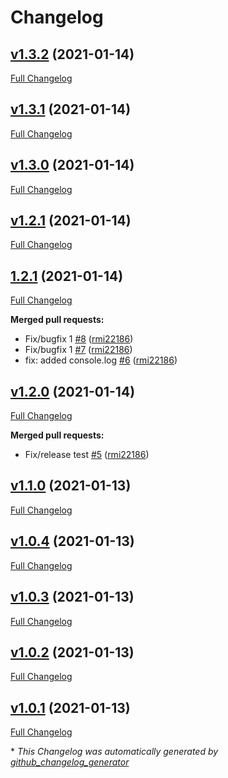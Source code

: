 # Changelog

## [v1.3.2](https://github.com/rmi22186/rob-changelog-release-test/tree/v1.3.2) (2021-01-14)

[Full Changelog](https://github.com/rmi22186/rob-changelog-release-test/compare/v1.3.1...v1.3.2)

## [v1.3.1](https://github.com/rmi22186/rob-changelog-release-test/tree/v1.3.1) (2021-01-14)

[Full Changelog](https://github.com/rmi22186/rob-changelog-release-test/compare/v1.3.0...v1.3.1)

## [v1.3.0](https://github.com/rmi22186/rob-changelog-release-test/tree/v1.3.0) (2021-01-14)

[Full Changelog](https://github.com/rmi22186/rob-changelog-release-test/compare/v1.2.1...v1.3.0)

## [v1.2.1](https://github.com/rmi22186/rob-changelog-release-test/tree/v1.2.1) (2021-01-14)

[Full Changelog](https://github.com/rmi22186/rob-changelog-release-test/compare/1.2.1...v1.2.1)

## [1.2.1](https://github.com/rmi22186/rob-changelog-release-test/tree/1.2.1) (2021-01-14)

[Full Changelog](https://github.com/rmi22186/rob-changelog-release-test/compare/v1.2.0...1.2.1)

**Merged pull requests:**

- Fix/bugfix 1 [\#8](https://github.com/rmi22186/rob-changelog-release-test/pull/8) ([rmi22186](https://github.com/rmi22186))
- Fix/bugfix 1 [\#7](https://github.com/rmi22186/rob-changelog-release-test/pull/7) ([rmi22186](https://github.com/rmi22186))
- fix: added console.log [\#6](https://github.com/rmi22186/rob-changelog-release-test/pull/6) ([rmi22186](https://github.com/rmi22186))

## [v1.2.0](https://github.com/rmi22186/rob-changelog-release-test/tree/v1.2.0) (2021-01-14)

[Full Changelog](https://github.com/rmi22186/rob-changelog-release-test/compare/v1.1.0...v1.2.0)

**Merged pull requests:**

- Fix/release test [\#5](https://github.com/rmi22186/rob-changelog-release-test/pull/5) ([rmi22186](https://github.com/rmi22186))

## [v1.1.0](https://github.com/rmi22186/rob-changelog-release-test/tree/v1.1.0) (2021-01-13)

[Full Changelog](https://github.com/rmi22186/rob-changelog-release-test/compare/v1.0.4...v1.1.0)

## [v1.0.4](https://github.com/rmi22186/rob-changelog-release-test/tree/v1.0.4) (2021-01-13)

[Full Changelog](https://github.com/rmi22186/rob-changelog-release-test/compare/v1.0.3...v1.0.4)

## [v1.0.3](https://github.com/rmi22186/rob-changelog-release-test/tree/v1.0.3) (2021-01-13)

[Full Changelog](https://github.com/rmi22186/rob-changelog-release-test/compare/v1.0.2...v1.0.3)

## [v1.0.2](https://github.com/rmi22186/rob-changelog-release-test/tree/v1.0.2) (2021-01-13)

[Full Changelog](https://github.com/rmi22186/rob-changelog-release-test/compare/v1.0.1...v1.0.2)

## [v1.0.1](https://github.com/rmi22186/rob-changelog-release-test/tree/v1.0.1) (2021-01-13)

[Full Changelog](https://github.com/rmi22186/rob-changelog-release-test/compare/a2658f2a53503bdeada85be8a4ed7fd87cbd6048...v1.0.1)



\* *This Changelog was automatically generated by [github_changelog_generator](https://github.com/github-changelog-generator/github-changelog-generator)*

